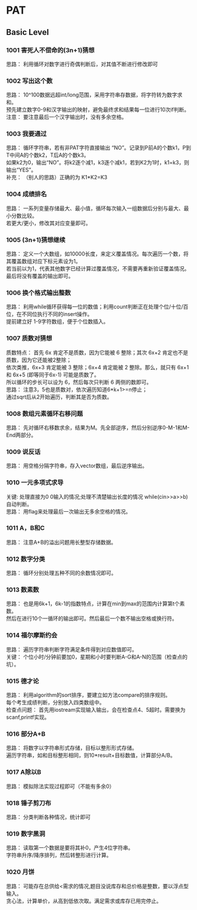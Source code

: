 # PAT 
## Basic Level
### 1001 害死人不偿命的(3n+1)猜想
思路： 利用循环对数字进行奇偶判断后，对其值不断进行修改即可
### 1002 写出这个数
思路： 10^100数据远超int/long范围，采用字符串存数据，将字符转为数字求和。  
       预先建立数字0-9和汉字输出的映射，避免最终求和结果每一位进行10次if判断。  
注意： 要注意最后一个汉字输出时，没有多余空格。
### 1003 我要通过
思路： 循环字符串，若有非PAT字符直接输出 “NO”。记录到P前A的个数k1，P到T中间A的个数k2，T后A的个数k3。  
       如果k2为0，输出“NO”。将k2逐个减1，k3逐个减k1，若到K2为1时，k1=k3，则输出“YES”。  
补充： （别人的思路）正确的为 K1*K2=K3
### 1004 成绩排名
思路： 一系列变量存储最大、最小值，循环每次输入一组数据后分别与最大、最小分数比较。  
       若更大/更小，修改其对应变量即可。
### 1005 (3n+1)猜想继续
思路： 定义一个大数组，如10000长度，来定义覆盖情况。每次遍历一个数，将其覆盖数组对应下标元素设为1。  
       若当前以为1，代表其他数字已经计算过覆盖情况，不需要再重新验证覆盖情况。最后将没有覆盖的输出即可。
### 1006 换个格式输出整数
思路： 利用while循环获得每一位的数值；利用count判断正在处理个位/十位/百位，在不同位执行不同的insert操作。  
       提前建立好 1-9字符数组，便于个位数插入。
### 1007 质数对猜想
质数特点： 首先 6x 肯定不是质数，因为它能被 6 整除；其次 6x+2 肯定也不是质数，因为它还能被2整除；  
          依次类推，6x+3 肯定能被 3 整除；6x+4 肯定能被 2 整除。那么，就只有 6x+1 和 6x+5 (即等同于6x-1) 可能是质数了。  
          所以循环的步长可以设为 6，然后每次只判断 6 两侧的数即可。  
思路： 注意3，5也是质数对，依次遍历知道6*k+1>=n停止；  
       通过sqrt后从2开始遍历，判断其是否为质数。  
### 1008 数组元素循环右移问题
思路： 先对循环右移数求余，结果为M。先全部逆序，然后分别逆序0-M-1和M-End两部分。
### 1009 说反话
思路： 用空格分隔字符串，存入vector数组，最后逆序输出。
### 1010 一元多项式求导 
关键:  处理直接为0 0输入的情况;处理不清楚输出长度的情况 while(cin>>a>>b) 自动判断。  
思路： 用flag来处理最后一次输出无多余空格的情况。
### 1011 A，B和C
思路： 注意A+B的溢出问题用长整型存储数据。
### 1012 数字分类
思路： 循环分别处理五种不同的余数情况即可。
### 1013 数素数
思路： 也是用6k+1，6k-1的指数特点，计算在min到max的范围内计算第t个素数。  
       然后在进行10个一循环的输出即可。然后最后一个数不输出空格或换行符。
### 1014 福尔摩斯约会
思路： 遍历字符串判断字符满足条件得到对应数值即可。  
关键： 个位小时/分钟前要加0，星期和小时要判断A-G和A-N的范围（检查点的坑）。
### 1015 德才论
思路： 利用algorithm的sort排序，要建立如方法compare的排序规则。  
       每个考生成绩判断，分别放入四类数组中。  
检查点问题： 首先用iostream实现输入输出，会在检查点4、5超时。需要换为scanf,printf实现。
### 1016 部分A+B
思路： 将数字以字符串形式存储，目标以整形形式存储。  
       遍历字符串，如和目标整形相同，则10*result+目标数值，计算部分A/B。
### 1017 A除以B
思路： 模拟除法实现过程即可（不能有多余0）
### 1018 锤子剪刀布
思路： 分类判断各种情况，统计即可
### 1019 数字黑洞
思路： 读取第一个数据是要将其补0，产生4位字符串。  
       字符串升序/降序排列，然后转整形进行计算。
### 1020 月饼
思路： 可能存在总供给<需求的情况,题目没说库存和总价格是整数，要以浮点型输入。  
       贪心法，计算单价，从高到低依次取。满足需求或库存已用完停止。
       
